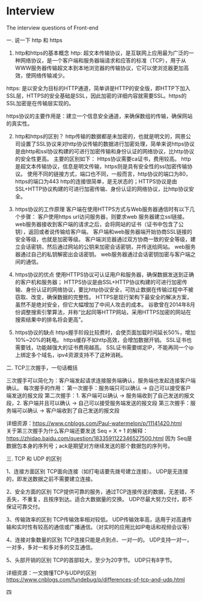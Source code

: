 # Interview
The interview questions of Front-end

一. 说一下 http 和 https

1. http和https的基本概念
http: 超文本传输协议，是互联网上应用最为广泛的一种网络协议，是一个客户端和服务器端请求和应答的标准（TCP），用于从WWW服务器传输超文本到本地浏览器的传输协议，它可以使浏览器更加高效，使网络传输减少。

https: 是以安全为目标的HTTP通道，简单讲是HTTP的安全版，即HTTP下加入SSL层，HTTPS的安全基础是SSL，因此加密的详细内容就需要SSL。https的SSL加密是在传输层实现的。

https协议的主要作用是：建立一个信息安全通道，来确保数组的传输，确保网站的真实性。

2. http和https的区别？
http传输的数据都是未加密的，也就是明文的，网景公司设置了SSL协议来对http协议传输的数据进行加密处理，简单来说https协议是由http和ssl协议构建的可进行加密传输和身份认证的网络协议，比http协议的安全性更高。
主要的区别如下：
  Https协议需要ca证书，费用较高。
  http是超文本传输协议，信息是明文传输，https则是具有安全性的ssl加密传输协议。
  使用不同的链接方式，端口也不同，一般而言，http协议的端口为80，https的端口为443
  http的连接很简单，是无状态的；HTTPS协议是由SSL+HTTP协议构建的可进行加密传输、身份认证的网络协议，比http协议安全。

3. https协议的工作原理
客户端在使用HTTPS方式与Web服务器通信时有以下几个步骤：
  客户使用https url访问服务器，则要求web 服务器建立ssl链接。
  web服务器接收到客户端的请求之后，会将网站的证书（证书中包含了公钥），返回或者说传输给客户端。
  客户端和web服务器端开始协商SSL链接的安全等级，也就是加密等级。
  客户端浏览器通过双方协商一致的安全等级，建立会话密钥，然后通过网站的公钥来加密会话密钥，并传送给网站。
  web服务器通过自己的私钥解密出会话密钥。
  web服务器通过会话密钥加密与客户端之间的通信。
  
4. https协议的优点
使用HTTPS协议可认证用户和服务器，确保数据发送到正确的客户机和服务器；
HTTPS协议是由SSL+HTTP协议构建的可进行加密传输、身份认证的网络协议，要比http协议安全，可防止数据在传输过程中不被窃取、改变，确保数据的完整性。
HTTPS是现行架构下最安全的解决方案，虽然不是绝对安全，但它大幅增加了中间人攻击的成本。
谷歌曾在2014年8月份调整搜索引擎算法，并称“比起同等HTTP网站，采用HTTPS加密的网站在搜索结果中的排名将会更高”。

5. https协议的缺点
https握手阶段比较费时，会使页面加载时间延长50%，增加10%~20%的耗电。
https缓存不如http高效，会增加数据开销。
SSL证书也需要钱，功能越强大的证书费用越高。
SSL证书需要绑定IP，不能再同一个ip上绑定多个域名，ipv4资源支持不了这种消耗。


二. TCP三次握手，一句话概括

三次握手可以简化为：客户端发起请求连接服务端确认，服务端也发起连接客户端确认。
每次握手的作用：
  第一次握手：服务端只可以确认 -> 自己可以接受客户端发送的报文段
  第二次握手：1. 客户端可以确认 -> 服务端收到了自己发送的报文段，2. 客户端并且可以确认 -> 自己可以接受服务端发送的报文段
  第三次握手：服务端可以确认 -> 客户端收到了自己发送的报文段
  
详细资源：https://www.cnblogs.com/Paul-watermelon/p/11141420.html  
关于第三次握手为什么客户端还要发送 Seq = X + 1 的解释：https://zhidao.baidu.com/question/1833591122346527500.html
因为 Seq是数据包本身的序列号；ack是期望对方继续发送的那个数据包的序列号。


三. TCP 和 UDP 的区别

1、连接方面区别
TCP面向连接（如打电话要先拨号建立连接）。
UDP是无连接的，即发送数据之前不需要建立连接。

2、安全方面的区别
TCP提供可靠的服务，通过TCP连接传送的数据，无差错，不丢失，不重复，且按序到达。适合大数据量的交换。
UDP尽最大努力交付，即不保证可靠交付。

3、传输效率的区别
TCP传输效率相对较低。
UDP传输效率高，适用于对高速传输和实时性有较高的通信或广播通信。（对实时的应用比如IP电话和视频会议等）

4、连接对象数量的区别
TCP连接只能是点到点、一对一的。
UDP支持一对一，一对多，多对一和多对多的交互通信。

5、头部开销的区别
TCP的首部较大，至少为20字节。
UDP只有8字节。

详细资源：一文搞懂TCP与UDP的区别 https://www.cnblogs.com/fundebug/p/differences-of-tcp-and-udp.html


四 
